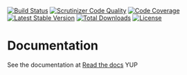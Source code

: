 [![Build Status](https://travis-ci.org/NukaCode/core.svg?branch=2.0.0)](https://travis-ci.org/NukaCode/core)
[![Scrutinizer Code Quality](https://scrutinizer-ci.com/g/NukaCode/core/badges/quality-score.png?b=master)](https://scrutinizer-ci.com/g/NukaCode/core/?branch=master)
[![Code Coverage](https://scrutinizer-ci.com/g/NukaCode/core/badges/coverage.png?b=master)](https://scrutinizer-ci.com/g/NukaCode/core/?branch=master)
[![Latest Stable Version](https://poser.pugx.org/nukacode/core/version.svg)](https://packagist.org/packages/nukacode/core)
[![Total Downloads](https://poser.pugx.org/nukacode/core/downloads.svg)](https://packagist.org/packages/nukacode/core)
[![License](https://poser.pugx.org/nukacode/core/license.svg)](https://packagist.org/packages/nukacode/core)

# Documentation
See the documentation at [Read the docs](http://nukacode-core.readthedocs.org/en/stable/) YUP

